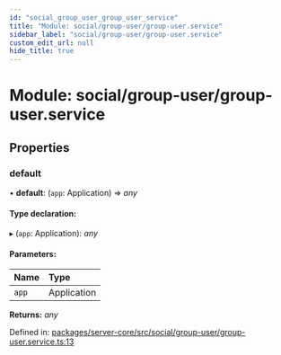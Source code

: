 ```yaml
---
id: "social_group_user_group_user_service"
title: "Module: social/group-user/group-user.service"
sidebar_label: "social/group-user/group-user.service"
custom_edit_url: null
hide_title: true
---
```


# Module: social/group-user/group-user.service

## Properties

### default

• **default**: (`app`: Application) => *any*

#### Type declaration:

▸ (`app`: Application): *any*

#### Parameters:

Name | Type |
:------ | :------ |
`app` | Application |

**Returns:** *any*

Defined in: [packages/server-core/src/social/group-user/group-user.service.ts:13](https://github.com/xr3ngine/xr3ngine/blob/65dfcf39a/packages/server-core/src/social/group-user/group-user.service.ts#L13)
